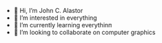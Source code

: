 - 👋 Hi, I’m John C. Alastor
- 👀 I’m interested in everything
- 🌱 I’m currently learning everythinп
- 💞️ I’m looking to collaborate on computer graphics

<!---
kinekt2000/kinekt2000 is a ✨ special ✨ repository because its `README.md` (this file) appears on your GitHub profile.
You can click the Preview link to take a look at your changes.
--->
